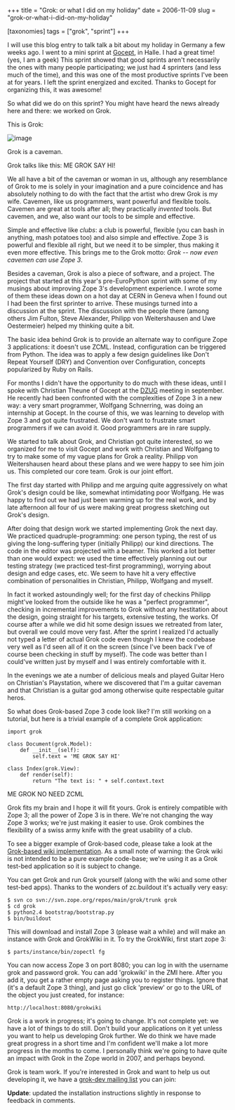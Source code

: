 +++
title = "Grok: or what I did on my holiday"
date = 2006-11-09
slug = "grok-or-what-i-did-on-my-holiday"

[taxonomies]
tags = ["grok", "sprint"]
+++

I will use this blog entry to talk talk a bit about my holiday in
Germany a few weeks ago. I went to a mini sprint at
[Gocept](http://www.gocept.com), in Halle. I had a great time! (yes, I
am a geek) This sprint showed that good sprints aren't necessarily the
ones with many people participating; we just had 4 sprinters (and less
much of the time), and this was one of the most productive sprints I've
been at for years. I left the sprint energized and excited. Thanks to
Gocept for organizing this, it was awesome!

So what did we do on this sprint? You might have heard the news already
here and there: we worked on Grok.

This is Grok:

![image](http://faassen.n--tree.net/grok.jpg)

Grok is a caveman.

Grok talks like this: ME GROK SAY HI!

We all have a bit of the caveman or woman in us, although any
resemblance of Grok to me is solely in your imagination and a pure
coincidence and has absolutely nothing to do with the fact that the
artist who drew Grok is my wife. Cavemen, like us programmers, want
powerful and flexible tools. Cavemen are great at tools after all; they
practically _invented_ tools. But cavemen, and we, also want our tools
to be simple and effective.

Simple and effective like _clubs_: a club is powerful, flexible (you can
bash in anything, mash potatoes too) and also simple and effective. Zope
3 is powerful and flexible all right, but we need it to be simpler, thus
making it even more effective. This brings me to the Grok motto: _Grok
-- now even cavemen can use Zope 3_.

Besides a caveman, Grok is also a piece of software, and a project. The
project that started at this year's pre-EuroPython sprint with some of
my musings about improving Zope 3's development experience. I wrote some
of them these ideas down on a hot day at CERN in Geneva when I found out
I had been the first sprinter to arrive. These musings turned into a
discussion at the sprint. The discussion with the people there (among
others Jim Fulton, Steve Alexander, Philipp von Weitershausen and Uwe
Oestermeier) helped my thinking quite a bit.

The basic idea behind Grok is to provide an alternate way to configure
Zope 3 applications: it doesn't use ZCML. Instead, configuration can be
triggered from Python. The idea was to apply a few design guidelines
like Don't Repeat Yourself (DRY) and Convention over Configuration,
concepts popularized by Ruby on Rails.

For months I didn't have the opportunity to do much with these ideas,
until I spoke with Christian Theune of Gocept at the
[DZUG](http://www.dzug.org) meeting in september. He recently had been
confronted with the complexities of Zope 3 in a new way: a very smart
programmer, Wolfgang Schnerring, was doing an internship at Gocept. In
the course of this, we was learning to develop with Zope 3 and got quite
frustrated. We don't want to frustrate smart programmers if we can avoid
it. Good programmers are in rare supply.

We started to talk about Grok, and Christian got quite interested, so we
organized for me to visit Gocept and work with Christian and Wolfgang to
try to make some of my vague plans for Grok a reality. Philipp von
Weitershausen heard about these plans and we were happy to see him join
us. This completed our core team. Grok is our joint effort.

The first day started with Philipp and me arguing quite aggressively on
what Grok's design could be like, somewhat intimidating poor Wolfgang.
He was happy to find out we had just been warming up for the real work,
and by late afternoon all four of us were making great progress
sketching out Grok's design.

After doing that design work we started implementing Grok the next day.
We practiced quadruple-programming: one person typing, the rest of us
giving the long-suffering typer (initially Philipp) our kind directions.
The code in the editor was projected with a beamer. This worked a lot
better than one would expect: we used the time effectively planning out
our testing strategy (we practiced test-first programming), worrying
about design and edge cases, etc. We seem to have hit a very effective
combination of personalities in Christian, Philipp, Wolfgang and myself.

In fact it worked astoundingly well; for the first day of checkins
Philipp might've looked from the outside like he was a "perfect
programmer", checking in incremental improvements to Grok without any
hestitation about the design, going straight for his targets, extensive
testing, the works. Of course after a while we did hit some design
issues we retreated from later, but overall we could move very fast.
After the sprint I realized I'd actually not typed a letter of actual
Grok code even though I knew the codebase very well as I'd seen all of
it on the screen (since I've been back I've of course been checking in
stuff by myself). The code was better than I could've written just by
myself and I was entirely comfortable with it.

In the evenings we ate a number of delicious meals and played Guitar
Hero on Christian's Playstation, where we discovered that I'm a guitar
caveman and that Christian is a guitar god among otherwise quite
respectable guitar heros.

So what does Grok-based Zope 3 code look like? I'm still working on a
tutorial, but here is a trivial example of a complete Grok application:

    import grok

    class Document(grok.Model):
        def __init__(self):
            self.text = 'ME GROK SAY HI'

    class Index(grok.View):
        def render(self):
            return "The text is: " + self.context.text

ME GROK NO NEED ZCML

Grok fits my brain and I hope it will fit yours. Grok is entirely
compatible with Zope 3; all the power of Zope 3 is in there. We're not
changing the way Zope 3 works; we're just making it easier to use. Grok
combines the flexibility of a swiss army knife with the great usability
of a club.

To see a bigger example of Grok-based code, please take a look at the
[Grok-based wiki
implementation](http://svn.zope.org/grok/trunk/grokwiki). As a small
note of warning: the Grok wiki is not intended to be a pure example
code-base; we're using it as a Grok test-bed application so it is
subject to change.

You can get Grok and run Grok yourself (along with the wiki and some
other test-bed apps). Thanks to the wonders of zc.buildout it's actually
very easy:

    $ svn co svn://svn.zope.org/repos/main/grok/trunk grok
    $ cd grok
    $ python2.4 bootstrap/bootstrap.py
    $ bin/buildout

This will download and install Zope 3 (please wait a while) and will
make an instance with Grok and GrokWiki in it. To try the GrokWiki,
first start zope 3:

    $ parts/instance/bin/zopectl fg

You can now access Zope 3 on port 8080; you can log in with the username
grok and password grok. You can add 'grokwiki' in the ZMI here. After
you add it, you get a rather empty page asking you to register things.
Ignore that (it's a default Zope 3 thing), and just go click 'preview'
or go to the URL of the object you just created, for instance:

    http://localhost:8080/grokwiki

Grok is a work in progress; it's going to change. It's not complete yet:
we have a lot of things to do still. Don't build your applications on it
yet unless you want to help us developing Grok further. We do think we
have made great progress in a short time and I'm confident we'll make a
lot more progress in the months to come. I personally think we're going
to have quite an impact with Grok in the Zope world in 2007, and perhaps
beyond.

Grok is team work. If you're interested in Grok and want to help us out
developing it, we have a [grok-dev mailing
list](http://mail.zope.org/mailman/listinfo/grok-dev) you can join:

**Update**: updated the installation instructions slightly in response
to feedback in comments.

